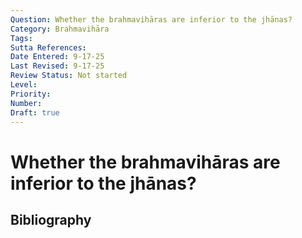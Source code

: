 ```yaml
---
Question: Whether the brahmavihāras are inferior to the jhānas?
Category: Brahmavihāra
Tags: 
Sutta References: 
Date Entered: 9-17-25
Last Revised: 9-17-25
Review Status: Not started
Level: 
Priority: 
Number: 
Draft: true
---
```


# Whether the brahmavihāras are inferior to the jhānas?

## Bibliography

<!-- 

Notes:



-->